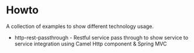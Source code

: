 # Howto

A collection of examples to show different technology usage.

* http-rest-passthrough - Restful service pass through to show service to service integration using Camel Http component & Spring MVC
